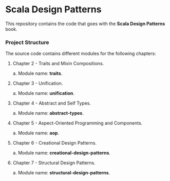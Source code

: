 Scala Design Patterns
=====================

This repository contains the code that goes with the **Scala Design Patterns** book.

### Project Structure

The source code contains different modules for the following chapters:

1. Chapter 2 - Traits and Mixin Compositions.

    a. Module name: **traits**.

2. Chapter 3 - Unification.

    a. Module name: **unification**.

3. Chapter 4 - Abstract and Self Types.

    a. Module name: **abstract-types**.

5. Chapter 5 - Aspect-Oriented Programming and Components.

    a. Module name: **aop**.

6. Chapter 6 - Creational Design Patterns.

    a. Module name: **creational-design-patterns**.
	
7. Chapter 7 - Structural Design Patterns.

    a. Module name: **structural-design-patterns**.
